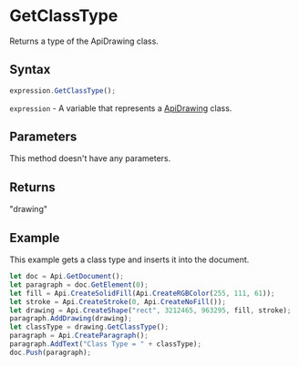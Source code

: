 # GetClassType

Returns a type of the ApiDrawing class.

## Syntax

```javascript
expression.GetClassType();
```

`expression` - A variable that represents a [ApiDrawing](../ApiDrawing.md) class.

## Parameters

This method doesn't have any parameters.

## Returns

"drawing"

## Example

This example gets a class type and inserts it into the document.

```javascript editor-docx
let doc = Api.GetDocument();
let paragraph = doc.GetElement(0);
let fill = Api.CreateSolidFill(Api.CreateRGBColor(255, 111, 61));
let stroke = Api.CreateStroke(0, Api.CreateNoFill());
let drawing = Api.CreateShape("rect", 3212465, 963295, fill, stroke);
paragraph.AddDrawing(drawing);
let classType = drawing.GetClassType();
paragraph = Api.CreateParagraph();
paragraph.AddText("Class Type = " + classType);
doc.Push(paragraph);
```

